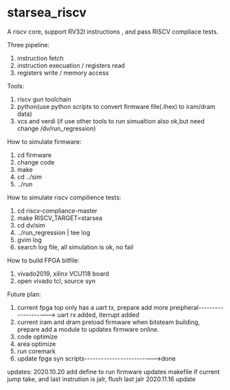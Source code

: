 # starsea_riscv
A riscv core, support RV32I instructions , and pass RISCV compliace tests.

Three pipeline:
   1. instruction fetch
   2. instruction execuation / registers read
   3. registers write / memory access

Tools:
   1. riscv gun toolchain
   2. python(use python scripts to convert firmware file(.ihex) to iram/dram data)
   3. vcs and verdi (if use other tools to run simualtion also ok,but need change /dv/run_regression)

How to simulate firmware:
   1. cd firmware
   2. change code
   3. make
   4. cd ../sim
   5. ../run
   
   
How to simulate riscv compilience tests:
   1. cd riscv-compliance-master
   2. make RISCV_TARGET=starsea
   3. cd dv/sim
   4. ../run_regression | tee log
   5. gvim log
   6. search log file, all simulation is ok, no fail
 
How to build FPGA bitfile:
   1. vivado2019, xilinx VCU118 board   
   2. open vivado tcl, source syn
   
   
Future plan:
   1. current fpga top only has a uart tx, prepare add more preipheral--------------------> uart rx added, iterrupt added
   2. current iram and dram preload firmware when bitsteam building, prepare add a module to updates firmware online.
   3. code optimize
   4. area optimize
   5. run coremark
   6. update fpga syn scripts------------------------->done


updates:
   2020.10.20
   add define to run firmware
   updates makefile
   if current jump take, and last instrution is jalr,  flush last jalr
   2020.11.16 update
